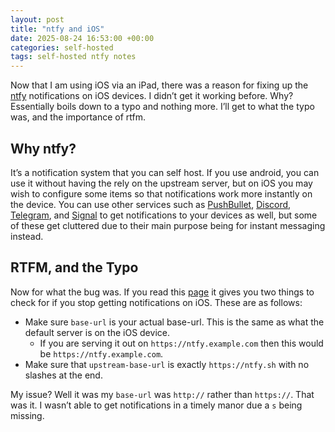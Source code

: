```yaml
---
layout: post
title: "ntfy and iOS"
date: 2025-08-24 16:53:00 +00:00
categories: self-hosted
tags: self-hosted ntfy notes
---
```


Now that I am using iOS via an iPad, there was a reason for fixing up the
[ntfy][ntfy] notifications on iOS devices. I didn’t get it working before. Why?
Essentially boils down to a typo and nothing more. I’ll get to what the typo
was, and the importance of rtfm.

## Why ntfy?

It’s a notification system that you can self host. If you use android, you can
use it without having the rely on the upstream server, but on iOS you may wish
to configure some items so that notifications work more instantly on the device.
You can use other services such as [PushBullet][pushbullet], [Discord][discord],
[Telegram][telegram], and [Signal][signal] to get notifications to your devices
as well, but some of these get cluttered due to their main purpose being for
instant messaging instead.

## RTFM, and the Typo

Now for what the bug was. If you read this [page][ntfy-docs] it gives you two
things to check for if you stop getting notifications on iOS. These are as
follows:

- Make sure `base-url` is your actual base-url. This is the same as what the
  default server is on the iOS device.
  - If you are serving it out on `https://ntfy.example.com` then this would be
    `https://ntfy.example.com`.
- Make sure that `upstream-base-url` is exactly `https://ntfy.sh` with no
  slashes at the end.

My issue? Well it was my `base-url` was `http://` rather than `https://`. That
was it. I wasn’t able to get notifications in a timely manor due a `s` being
missing.


[ntfy]: https://ntfy.sh
[ntfy-docs]: https://docs.ntfy.sh/known-issues/#ios-app-not-receiving-notifications-anymore
[pushbullet]: https://pushbullet.com
[discord]: https://discord.com
[telegram]: https://telegram.org
[signal]: https://signal.org
